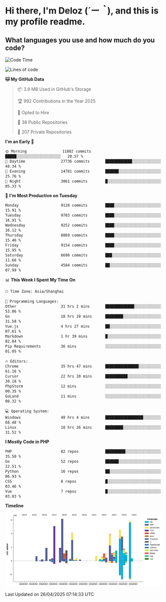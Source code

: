 # **Hi there, I'm Deloz (*´ー｀*), and this is my profile readme.**

## **What languages you use and how much do you code?**

<!--START_SECTION:waka-->
![Code Time](http://img.shields.io/badge/Code%20Time-6%2C237%20hrs%2013%20mins-blue)

![Lines of code](https://img.shields.io/badge/From%20Hello%20World%20I%27ve%20Written-52.6%20million%20lines%20of%20code-blue)

**🐱 My GitHub Data** 

> 📦 3.9 MB Used in GitHub's Storage 
 > 
> 🏆 992 Contributions in the Year 2025
 > 
> 💼 Opted to Hire
 > 
> 📜 38 Public Repositories 
 > 
> 🔑 207 Private Repositories 
 > 
**I'm an Early 🐤** 

```text
🌞 Morning                11802 commits       █████░░░░░░░░░░░░░░░░░░░░   20.57 % 
🌆 Daytime                27736 commits       ████████████░░░░░░░░░░░░░   48.34 % 
🌃 Evening                14781 commits       ██████░░░░░░░░░░░░░░░░░░░   25.76 % 
🌙 Night                  3061 commits        █░░░░░░░░░░░░░░░░░░░░░░░░   05.33 % 
```
📅 **I'm Most Productive on Tuesday** 

```text
Monday                   9128 commits        ████░░░░░░░░░░░░░░░░░░░░░   15.91 % 
Tuesday                  9703 commits        ████░░░░░░░░░░░░░░░░░░░░░   16.91 % 
Wednesday                9252 commits        ████░░░░░░░░░░░░░░░░░░░░░   16.12 % 
Thursday                 8869 commits        ████░░░░░░░░░░░░░░░░░░░░░   15.46 % 
Friday                   9154 commits        ████░░░░░░░░░░░░░░░░░░░░░   15.95 % 
Saturday                 6690 commits        ███░░░░░░░░░░░░░░░░░░░░░░   11.66 % 
Sunday                   4584 commits        ██░░░░░░░░░░░░░░░░░░░░░░░   07.99 % 
```


📊 **This Week I Spent My Time On** 

```text
🕑︎ Time Zone: Asia/Shanghai

💬 Programming Languages: 
Other                    31 hrs 2 mins       █████████████░░░░░░░░░░░░   53.06 % 
Go                       18 hrs 28 mins      ████████░░░░░░░░░░░░░░░░░   31.58 % 
Vue.js                   4 hrs 27 mins       ██░░░░░░░░░░░░░░░░░░░░░░░   07.61 % 
Markdown                 1 hr 39 mins        █░░░░░░░░░░░░░░░░░░░░░░░░   02.84 % 
Pip Requirements         36 mins             ░░░░░░░░░░░░░░░░░░░░░░░░░   01.05 % 

🔥 Editors: 
Chrome                   35 hrs 47 mins      ███████████████░░░░░░░░░░   61.16 % 
Cursor                   22 hrs 20 mins      ██████████░░░░░░░░░░░░░░░   38.18 % 
PhpStorm                 12 mins             ░░░░░░░░░░░░░░░░░░░░░░░░░   00.35 % 
GoLand                   11 mins             ░░░░░░░░░░░░░░░░░░░░░░░░░   00.32 % 

💻 Operating System: 
Windows                  40 hrs 4 mins       █████████████████░░░░░░░░   68.48 % 
Linux                    18 hrs 26 mins      ████████░░░░░░░░░░░░░░░░░   31.52 % 
```

**I Mostly Code in PHP** 

```text
PHP                      82 repos            █████████░░░░░░░░░░░░░░░░   35.50 % 
Go                       52 repos            ██████░░░░░░░░░░░░░░░░░░░   22.51 % 
Python                   16 repos            ██░░░░░░░░░░░░░░░░░░░░░░░   06.93 % 
CSS                      8 repos             █░░░░░░░░░░░░░░░░░░░░░░░░   03.46 % 
Vue                      7 repos             █░░░░░░░░░░░░░░░░░░░░░░░░   03.03 % 
```



**Timeline**

![Lines of Code chart](https://raw.githubusercontent.com/deloz/deloz/main/assets/bar_graph.png)


 Last Updated on 26/04/2025 07:14:33 UTC
<!--END_SECTION:waka-->
